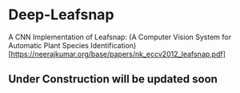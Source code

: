 # Deep-Leafsnap
A CNN Implementation of Leafsnap: (A Computer Vision System for Automatic Plant Species Identification)[https://neerajkumar.org/base/papers/nk_eccv2012_leafsnap.pdf]
## Under Construction will be updated soon
